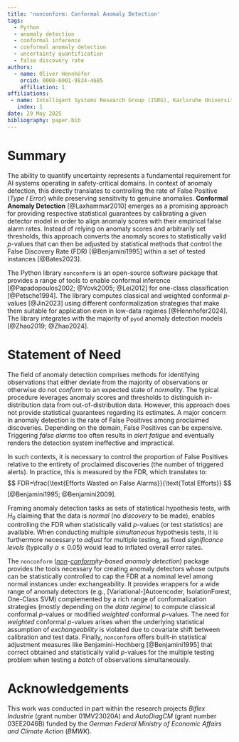 ```yaml
---
title: 'nonconform: Conformal Anomaly Detection'
tags:
  - Python
  - anomaly detection
  - conformal inference
  - conformal anomaly detection
  - uncertainty quantification
  - false discovery rate
authors:
  - name: Oliver Hennhöfer
    orcid: 0000-0001-9834-4685
    affiliation: 1
affiliations:
 - name: Intelligent Systems Research Group (ISRG), Karlsruhe University of Applied Sciences (HKA), Karlsruhe, Germany
   index: 1
date: 29 May 2025
bibliography: paper.bib
---
```


# Summary

The ability to quantify uncertainty represents a fundamental requirement for AI systems operating in safety-critical domains.
In context of anomaly detection, this directly translates to controlling the rate of False Positive (_Type I Error_) while preserving sensitivity to genuine anomalies.
**Conformal Anomaly Detection** [@Laxhammar2010] emerges as a promising approach for providing respective statistical guarantees by calibrating a given detector model in order to align anomaly scores with their empirical false alarm rates.
Instead of relying on anomaly scores and arbitrarily set thresholds, this approach converts the anomaly scores to statistically valid $p$-values that can then be adjusted by statistical methods that control the False Discovery Rate (FDR) [@Benjamini1995] within a set of tested instances [@Bates2023].

The Python library `nonconform` is an open-source software package that provides a range of tools to enable conformal inference [@Papadopoulos2002; @Vovk2005; @Lei2012] for one-class classification [@Petsche1994]. The library computes classical and weighted conformal $p$-values [@Jin2023] using different conformalization strategies that make them suitable for application even in low-data regimes [@Hennhofer2024]. The library integrates with the majority of `pyod` anomaly detection models [@Zhao2019; @Zhao2024].

# Statement of Need

The field of anomaly detection comprises methods for identifying observations that either deviate from the majority of observations or otherwise do not *conform* to an expected state of *normality*. The typical procedure leverages anomaly scores and thresholds to distinguish in-distribution data from out-of-distribution data. However, this approach does not provide statistical guarantees regarding its estimates. A major concern in anomaly detection is the rate of False Positives among proclaimed discoveries. Depending on the domain, False Positives can be expensive. Triggering *false alarms* too often results in *alert fatigue* and eventually renders the detection system ineffective and impractical.

In such contexts, it is necessary to control the proportion of False Positives relative to the entirety of proclaimed discoveries (the number of triggered alerts). In practice, this is measured by the FDR, which translates to:
$$
FDR=\frac{\text{Efforts Wasted on False Alarms}}{\text{Total Efforts}}
$$
[@Benjamini1995; @Benjamini2009].

Framing anomaly detection tasks as sets of statistical hypothesis tests, with $H_0$ claiming that the data is *normal* (no *discovery* to be made), enables controlling the FDR when statistically valid $p$-values (or test statistics) are available. When conducting multiple *simultaneous* hypothesis tests, it is furthermore necessary to *adjust* for multiple testing, as fixed *significance levels* (typically $\alpha \leq 0.05$) would lead to inflated overall error rates.

The `nonconform` (*<ins>non</ins>-<ins>conform</ins>ity-based anomaly detection*) package provides the tools necessary for creating anomaly detectors whose outputs can be statistically controlled to cap the FDR at a nominal level among normal instances under exchangeability. It provides wrappers for a wide range of anomaly detectors (e.g., [Variational-]Autoencoder, IsolationForest, One-Class SVM) complemented by a rich range of conformalization strategies (mostly depending on the *data regime*) to compute classical conformal $p$-values or modified *weighted* conformal $p$-values. The need for *weighted* conformal $p$-values arises when the underlying statistical assumption of *exchangeability* is violated due to covariate shift between calibration and test data. Finally, `nonconform` offers built-in statistical adjustment measures like Benjamini-Hochberg [@Benjamini1995] that correct obtained and statistically valid $p$-values for the multiple testing problem when testing a *batch* of observations simultaneously.

# Acknowledgements

This work was conducted in part within the research projects *Biflex Industrie* (grant number 01MV23020A) and *AutoDiagCM* (grant number 03EE2046B) funded by the *German Federal Ministry of Economic Affairs and Climate Action* (*BMWK*).
